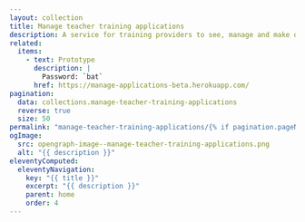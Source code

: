 ```yaml
---
layout: collection
title: Manage teacher training applications
description: A service for training providers to see, manage and make decisions on applications they receive
related:
  items:
    - text: Prototype
      description: |
        Password: `bat`
      href: https://manage-applications-beta.herokuapp.com/
pagination:
  data: collections.manage-teacher-training-applications
  reverse: true
  size: 50
permalink: "manage-teacher-training-applications/{% if pagination.pageNumber > 0 %}page/{{ pagination.pageNumber + 1 }}{% endif %}/"
ogImage:
  src: opengraph-image--manage-teacher-training-applications.png
  alt: "{{ description }}"
eleventyComputed:
  eleventyNavigation:
    key: "{{ title }}"
    excerpt: "{{ description }}"
    parent: home
    order: 4
---
```

